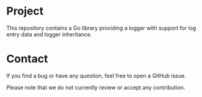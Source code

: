 # Project
This repository contains a Go library providing a logger with support for log
entry data and logger inheritance.

# Contact
If you find a bug or have any question, feel free to open a GitHub issue.

Please note that we do not currently review or accept any contribution.
